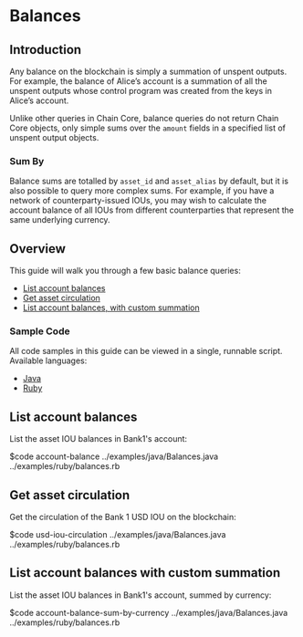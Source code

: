# Balances

## Introduction

Any balance on the blockchain is simply a summation of unspent outputs. For example, the balance of Alice’s account is a summation of all the unspent outputs whose control program was created from the keys in Alice’s account.

Unlike other queries in Chain Core, balance queries do not return Chain Core objects, only simple sums over the `amount` fields in a specified list of unspent output objects.

### Sum By

Balance sums are totalled by `asset_id` and `asset_alias` by default, but it is also possible to query more complex sums. For example, if you have a network of counterparty-issued IOUs, you may wish to calculate the account balance of all IOUs from different counterparties that represent the same underlying currency.

## Overview

This guide will walk you through a few basic balance queries:

* [List account balances](#list-account-balances)
* [Get asset circulation](#get-asset-circulation)
* [List account balances, with custom summation](#list-account-balances-with-custom-summation)

### Sample Code

All code samples in this guide can be viewed in a single, runnable script. Available languages:

- [Java](../examples/java/Balances.java)
- [Ruby](../examples/ruby/balances.rb)

## List account balances

List the asset IOU balances in Bank1's account:

$code account-balance ../examples/java/Balances.java ../examples/ruby/balances.rb

## Get asset circulation

Get the circulation of the Bank 1 USD IOU on the blockchain:

$code usd-iou-circulation ../examples/java/Balances.java ../examples/ruby/balances.rb

## List account balances with custom summation

List the asset IOU balances in Bank1's account, summed by currency:

$code account-balance-sum-by-currency ../examples/java/Balances.java ../examples/ruby/balances.rb
